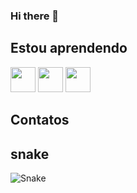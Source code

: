 ### Hi there 👋

<!--
**aguedes2/aguedes2** is a ✨ _special_ ✨ repository because its `README.md` (this file) appears on your GitHub profile.

Here are some ideas to get you started:

- 🔭 I’m currently working on ...
- 🌱 I’m currently learning ...
- 👯 I’m looking to collaborate on ...
- 🤔 I’m looking for help with ...
- 💬 Ask me about ...
- 📫 How to reach me: ...
- 😄 Pronouns: ...
- ⚡ Fun fact: ...
-->

## Estou aprendendo
<div display="flex">
<img src="https://cdn.jsdelivr.net/gh/devicons/devicon/icons/android/android-original.svg" height="40px"/>
<img src="https://cdn.jsdelivr.net/gh/devicons/devicon/icons/css3/css3-original.svg"  height="40px"/>        
<img src="https://cdn.jsdelivr.net/gh/devicons/devicon/icons/javascript/javascript-plain.svg" height="40px"/>
</div>


## Contatos

          
## snake
![Snake](https://github.com/USERNAME/USERNAME/blob/output/github-contribution-grid-snake.svg)
